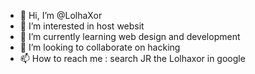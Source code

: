 - 👋 Hi, I’m @LolhaXor
- 👀 I’m interested in host websit
- 🌱 I’m currently learning web design and development
- 💞️ I’m looking to collaborate on hacking
- 📫 How to reach me : search JR the Lolhaxor in google

<!---
LolhaXor/LolhaXor is a ✨ special ✨ repository because its `README.md` (this file) appears on your GitHub profile.
You can click the Preview link to take a look at your changes.
--->
